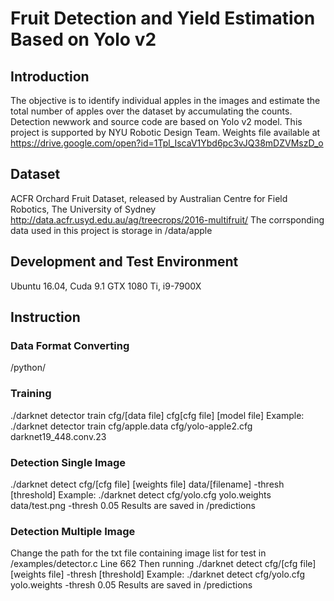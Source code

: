 # Fruit Detection and Yield Estimation Based on Yolo v2
## Introduction
The objective is to identify individual apples in the images and estimate the total number of apples over the dataset by accumulating the counts. Detection newwork and source code are based on Yolo v2 model.
This project is supported by NYU Robotic Design Team.
Weights file available at
https://drive.google.com/open?id=1Tpl_IscaV1Ybd6pc3vJQ38mDZVMszD_o 

## Dataset
ACFR Orchard Fruit Dataset, released by Australian Centre for Field Robotics, The University of Sydney
http://data.acfr.usyd.edu.au/ag/treecrops/2016-multifruit/
The corrsponding data used in this project is storage in /data/apple
         
## Development and Test Environment
Ubuntu 16.04, Cuda 9.1
GTX 1080 Ti, i9-7900X

## Instruction
### Data Format Converting
/python/
### Training
./darknet detector train cfg/[data file] cfg[cfg file] [model file]
Example:
./darknet detector train cfg/apple.data cfg/yolo-apple2.cfg darknet19_448.conv.23
### Detection Single Image
./darknet detect cfg/[cfg file] [weights file] data/[filename] -thresh [threshold]
Example:
./darknet detect cfg/yolo.cfg yolo.weights data/test.png -thresh 0.05
Results are saved in /predictions
### Detection Multiple Image
Change the path for the txt file containing image list for test in /examples/detector.c Line 662
Then running
./darknet detect cfg/[cfg file] [weights file] -thresh [threshold]
Example:
./darknet detect cfg/yolo.cfg yolo.weights -thresh 0.05
Results are saved in /predictions
